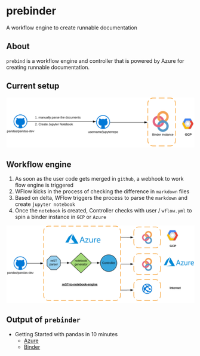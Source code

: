 # prebinder
A workflow engine to create runnable documentation

## About 
`prebind` is a workflow engine and controller that is powered by Azure for creating runnable documentation. 

## Current setup
![Earlier architecuture](./static/before.png)

## Workflow engine 
1. As soon as the user code gets merged in `github`, a webhook to work flow engine is triggered 
2. WFlow kicks in the process of checking the difference in `markdown` files
3. Based on delta, WFlow triggers the process to parse the `markdown` and create `jupyter notebook`  
4. Once the `notebook` is created, Controller checks with user / `wflow.yml` to spin a binder instance in `GCP` or `Azure`

![Next Gen Architecture](./static/after.png)

## Output of `prebinder`
* Getting Started with pandas in 10 minutes
    * [Azure](https://prebinders-iamshreeram.notebooks.azure.com/j/notebooks/10min.ipynb)
    * [Binder](https://hub-binder.mybinder.ovh/user/iamshreeram-pandas-binder-s2i014jv/notebooks/build/jupyter/getting_started/10min.ipynb)